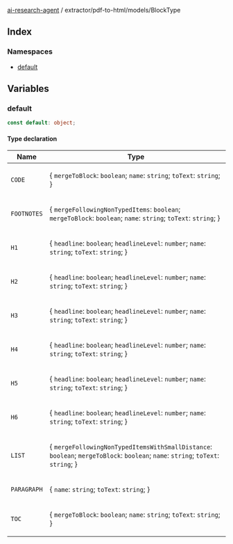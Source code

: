 [ai-research-agent](../../../../modules.md) / extractor/pdf-to-html/models/BlockType

## Index

### Namespaces

- [default](namespaces/default.md)

## Variables

### default

```ts
const default: object;
```

#### Type declaration

<table>
<thead>
<tr>
<th>Name</th>
<th>Type</th>
</tr>
</thead>
<tbody>
<tr>
<td>

`CODE`

</td>
<td>

\{
  `mergeToBlock`: `boolean`;
  `name`: `string`;
  `toText`: `string`;
 \}

</td>
</tr>
<tr>
<td>

`FOOTNOTES`

</td>
<td>

\{
  `mergeFollowingNonTypedItems`: `boolean`;
  `mergeToBlock`: `boolean`;
  `name`: `string`;
  `toText`: `string`;
 \}

</td>
</tr>
<tr>
<td>

`H1`

</td>
<td>

\{
  `headline`: `boolean`;
  `headlineLevel`: `number`;
  `name`: `string`;
  `toText`: `string`;
 \}

</td>
</tr>
<tr>
<td>

`H2`

</td>
<td>

\{
  `headline`: `boolean`;
  `headlineLevel`: `number`;
  `name`: `string`;
  `toText`: `string`;
 \}

</td>
</tr>
<tr>
<td>

`H3`

</td>
<td>

\{
  `headline`: `boolean`;
  `headlineLevel`: `number`;
  `name`: `string`;
  `toText`: `string`;
 \}

</td>
</tr>
<tr>
<td>

`H4`

</td>
<td>

\{
  `headline`: `boolean`;
  `headlineLevel`: `number`;
  `name`: `string`;
  `toText`: `string`;
 \}

</td>
</tr>
<tr>
<td>

`H5`

</td>
<td>

\{
  `headline`: `boolean`;
  `headlineLevel`: `number`;
  `name`: `string`;
  `toText`: `string`;
 \}

</td>
</tr>
<tr>
<td>

`H6`

</td>
<td>

\{
  `headline`: `boolean`;
  `headlineLevel`: `number`;
  `name`: `string`;
  `toText`: `string`;
 \}

</td>
</tr>
<tr>
<td>

`LIST`

</td>
<td>

\{
  `mergeFollowingNonTypedItemsWithSmallDistance`: `boolean`;
  `mergeToBlock`: `boolean`;
  `name`: `string`;
  `toText`: `string`;
 \}

</td>
</tr>
<tr>
<td>

`PARAGRAPH`

</td>
<td>

\{
  `name`: `string`;
  `toText`: `string`;
 \}

</td>
</tr>
<tr>
<td>

`TOC`

</td>
<td>

\{
  `mergeToBlock`: `boolean`;
  `name`: `string`;
  `toText`: `string`;
 \}

</td>
</tr>
</tbody>
</table>
